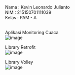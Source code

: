 Nama  : Kevin Leonardo Julianto <br/>
NIM   : 215150701111039 <br/>
Kelas : PAM - A<br/><br/>

Aplikasi Monitoring Cuaca <br/>
![image](https://github.com/Aither-24/WeatherApp/assets/100508741/b4cf2466-8e6f-4c01-aef1-b4ca93524de0)

Library Retrofit <br/>
![image](https://github.com/Aither-24/WeatherApp/assets/100508741/7077aad4-748e-4625-84c2-27bd90b74636)

Library Volley <br/>
![image](https://github.com/Aither-24/WeatherApp/assets/100508741/648d5283-ec46-4cd4-95be-2686988734f6)
